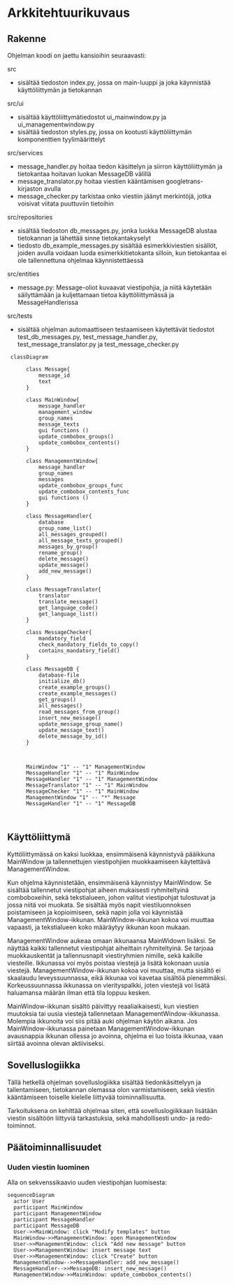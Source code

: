 # Arkkitehtuurikuvaus

## Rakenne

Ohjelman koodi on jaettu kansioihin seuraavasti: 

src 
 - sisältää tiedoston index.py, jossa on main-luuppi ja joka käynnistää käyttöliittymän ja tietokannan

src/ui 
 - sisältää käyttöliittymätiedostot ui_mainwindow.py ja ui_managementwindow.py
 - sisältää tiedoston styles.py, jossa on kootusti käyttöliittymän komponenttien tyylimäärittelyt
 
 src/services 
  - message_handler.py hoitaa tiedon käsittelyn ja siirron käyttöliittymän ja tietokantaa hoitavan luokan MessageDB välillä
  - message_translator.py hoitaa viestien kääntämisen googletrans-kirjaston avulla
  - message_checker.py tarkistaa onko viestiin jäänyt merkintöjä, jotka voisivat viitata puuttuviin tietoihin

src/repositories
 - sisältää tiedoston db_messages.py, jonka luokka MessageDB alustaa tietokannan ja lähettää sinne tietokantakyselyt
 - tiedosto db_example_messages.py sisältää esimerkkiviestien sisällöt, joiden avulla voidaan luoda esimerkkitietokanta silloin, kun tietokantaa ei ole tallennettuna ohjelmaa käynnistettäessä

src/entities
 - message.py: Message-oliot kuvaavat viestipohjia, ja niitä käytetään säilyttämään ja kuljettamaan tietoa käyttöliittymässä ja MessageHandlerissa

src/tests
 - sisältää ohjelman automaattiseen testaamiseen käytettävät tiedostot test_db_messages.py, test_message_handler.py, test_message_translator.py ja test_message_checker.py




```mermaid
 classDiagram
    
      class Message{
          message_id
          text 
      }
      
      class MainWindow{
          message_handler
          management_window
          group_names
          message_texts
          gui functions ()
          update_combobox_groups()
          update_combobox_contents()
      }
      
      class ManagementWindow{
          message_handler
          group_names
          messages 
          update_combobox_groups_func
          update_combobox_contents_func
          gui functions ()
      }
      
      class MessageHandler{
          database
          group_name_list()
          all_messages_grouped()
          all_message_texts_grouped()
          messages_by_group()
          rename_group()
          delete_message()
          update_message()
          add_new_message()
      }
      
      class MessageTranslator{
          translator
          translate_message()
          get_language_code()
          get_language_list()
      }
      
      class MessageChecker{
          mandatory_field
          check_mandatory_fields_to_copy()
          contains_mandatory_field()
      }
      
      class MessageDB {
          database-file
          initialize_db()
          create_example_groups()
          create_example_messages()
          get_groups()
          all_messages()
          read_messages_from_group()
          insert_new_message()
          update_message_group_name()
          update_message_text()
          delete_message_by_id()
      }
      

      
      MainWindow "1" -- "1" ManagementWindow
      MessageHandler "1" -- "1" MainWindow
      MessageHandler "1" -- "1" ManagementWindow
      MessageTranslator "1" -- "1" MainWindow
      MessageChecker "1" -- "1" MainWindow
      ManagementWindow "1" -- "*" Message
      MessageHandler "1" -- "1" MessageDB
      
      
```

## Käyttöliittymä

Kyttöliittymässä on kaksi luokkaa, ensimmäisenä käynnistyvä pääikkuna MainWindow ja tallennettujen viestipohjien muokkaamiseen käytettävä ManagementWindow. 

Kun ohjelma käynnistetään, ensimmäisenä käynnistyy MainWindow. Se sisältää tallennetut viestipohjat aiheen mukaisesti ryhmiteltyinä comboboxeihin, sekä tekstialueen, johon valitut viestipohjat tulostuvat ja jossa niitä voi muokata. Se sisältää myös napit viestiluonnoksen poistamiseen ja kopioimiseen, sekä napin jolla voi käynnistää ManagementWindow-ikkunan. MainWindow-ikkunan kokoa voi muuttaa vapaasti, ja tekstialueen koko määräytyy ikkunan koon mukaan.

ManagementWindow aukeaa omaan ikkunaansa MainWidown lisäksi. Se näyttää kaikki tallennetut viestipohjat aiheittain ryhmiteltyinä. Se tarjoaa muokkauskentät ja tallennusnapit viestiryhmien nimille, sekä kaikille viesteille. Ikkunassa voi myös poistaa viestejä ja lisätä kokonaan uusia viestejä. ManagementWindow-ikkunan kokoa voi muuttaa, mutta sisältö ei skaalaudu leveyssuunnassa, eikä ikkunaa voi kavetaa sisältöä pienemmäksi. Korkeussuunnassa ikkunassa on vierityspalkki, joten viestejä voi lisätä haluamansa määrän ilman että tila loppuu kesken.

MainWindow-ikkunan sisältö päivittyy reaaliaikaisesti, kun viestien muutoksia tai uusia viestejä tallennetaan ManagementWindow-ikkunassa. Molempia ikkunoita voi siis pitää auki ohjelman käytön aikana. Jos MainWindow-ikkunassa painetaan ManagementWindow-ikkunan avausnappia ikkunan ollessa jo avoinna, ohjelma ei luo toista ikkunaa, vaan siirtää avoinna olevan aktiiviseksi.

## Sovelluslogiikka
Tällä hetkellä ohjelman sovelluslogiikka sisältää tiedonkäsittelyyn ja tallentamiseen, tietokannan olemassa olon varmistamiseen, sekä viestin kääntämiseen toiselle kielelle liittyvää toiminnallisuutta. 

Tarkoituksena on kehittää ohjelmaa siten, että sovelluslogiikkaan lisätään viestin sisältöön liittyviä tarkastuksia, sekä mahdollisesti undo- ja redo-toiminnot.

## Päätoiminnallisuudet

### Uuden viestin luominen

Alla on sekvenssikaavio uuden viestipohjan luomisesta:

```mermaid
sequenceDiagram
  actor User
  participant MainWindow
  participant ManagementWindow
  participant MessageHandler
  participant MessageDB
  User->>MainWindow: click "Modify templates" button
  MainWindow->>ManagementWindow: open ManagementWindow
  User->>ManagementWindow: click "Add new message" button
  User->>ManagementWindow: insert message text
  User->>ManagementWindow: click "Create" button
  ManagementWindow-->>MessageHandler: add_new_message()
  MessageHandler-->>MessageDB: insert_new_message()
  ManagementWindow->>MainWindow: update_combobox_contents()
```

